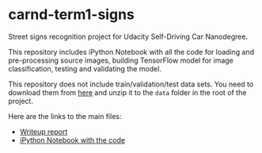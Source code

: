 # carnd-term1-signs
Street signs recognition project for Udacity Self-Driving Car Nanodegree.

This repository includes iPython Notebook with all the code for loading and pre-processing source images, building TensorFlow model for image classification, testing and validating the model.

This repository does not include train/validation/test data sets. You need to download them from [here](https://d17h27t6h515a5.cloudfront.net/topher/2017/February/5898cd6f_traffic-signs-data/traffic-signs-data.zip) and unzip it to the `data` folder in the root of the project.

Here are the links to the main files:

* [Writeup report](writeup.md)
* [iPython Notebook with the code](Traffic_Sign_Classifier.ipynb)